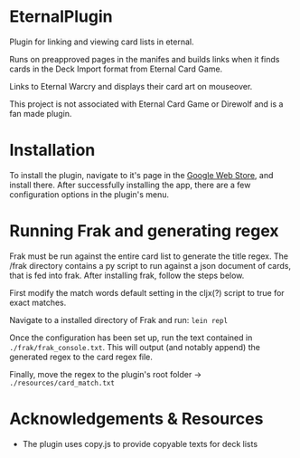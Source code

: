 # EternalPlugin
Plugin for linking and viewing card lists in eternal.

Runs on preapproved pages in the manifes and builds links when it finds cards in the Deck Import format from Eternal Card Game.

Links to Eternal Warcry and displays their card art on mouseover.

This project is not associated with Eternal Card Game or Direwolf and is a fan made plugin.

# Installation
To install the plugin, navigate to it's page in the [Google Web Store](https://chrome.google.com/webstore/detail/eternal-card-plugin/lnkfahodgopogehaemmnjcneolimcnbn), and install there. After successfully installing the app, there are a few configuration options in the plugin's menu.

# Running Frak and generating regex
Frak must be run against the entire card list to generate the title regex. The /frak directory contains a py script to run against a json document of cards, that is fed into frak. After installing frak, follow the steps below.

First modify the match words default setting in the cljx(?) script to true for exact matches.

Navigate to a installed directory of Frak and run:
`lein repl`

Once the configuration has been set up, run the text contained in `./frak/frak_console.txt`. This will output (and notably append) the generated regex to the card regex file.

Finally, move the regex to the plugin's root folder -> `./resources/card_match.txt`

# Acknowledgements & Resources
+ The plugin uses copy.js to provide copyable texts for deck lists